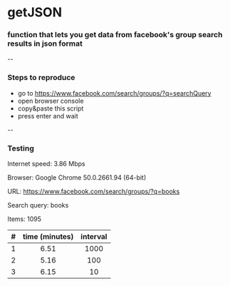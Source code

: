 # getJSON
### function that lets you get data from facebook's group search results in json format

--

### Steps to reproduce

* go to https://www.facebook.com/search/groups/?q=searchQuery
* open browser console
* copy&paste this script
* press enter and wait

--
### Testing

Internet speed: 3.86 Mbps

Browser: Google Chrome 50.0.2661.94 (64-bit)

URL: https://www.facebook.com/search/groups/?q=books

Search query: books

Items: 1095

| # | time (minutes) | interval |
|:-:|:--------------:|:--------:|
| 1 | 6.51           | 1000     |
| 2 | 5.16           | 100      |
| 3 | 6.15           | 10       |
